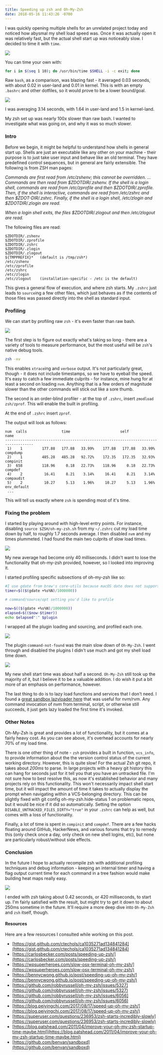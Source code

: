 ```yaml
---
title: Speeding up zsh and Oh-My-Zsh
date: 2018-05-16 11:43:26 -0700
---
```


I was quickly opening multiple shells for an unrelated project today and noticed how abysmal my shell load speed was. Once it was actually open it was relatively fast, but the actual shell start up was noticeably slow. I decided to time it with `time`.

<img src="/images/origzsh.png">

You can time your own with: 

```bash
for i in $(seq 1 10); do /usr/bin/time $SHELL -i -c exit; done
``` 

Raw `bash`, as a comparison, was blazing fast - it averaged 0.03 seconds, with about 0.02 in user-land and 0.01 in kernel. This is with an empty `.bashrc` and other dotfiles, so it would prove to be a lower bound/goal.

<img src="/images/rawbash.png">

I was averaging 3.14 seconds, with 1.64 in user-land and 1.5 in kernel-land. 

My zsh set up was nearly 100x slower than raw bash. I wanted to investigate what was going on, and why it was so much slower. 

### Intro

Before we begin, it might be helpful to understand how shells in general start up. Shells are just an executable like any other on your machine - their purpose is to just take user input and behave like an old terminal. They have predefined control sequences, but in general are fairly extensible. The following is from ZSH man pages:

<i>Commands are first read from /etc/zshenv; this cannot be overridden. ... Commands are then read from $ZDOTDIR/.zshenv. If the shell is a login shell, commands are read from /etc/zprofile and then $ZDOTDIR/.zprofile. Then, if the shell is interactive, commands are read from /etc/zshrc and then $ZDOT-DIR/.zshrc. Finally, if the shell is a login shell, /etc/zlogin and $ZDOTDIR/.zlogin are read.</i>

<i>When a login shell exits, the files $ZDOTDIR/.zlogout and then /etc/zlogout are read.</i>

The following files are read:

```
$ZDOTDIR/.zshenv
$ZDOTDIR/.zprofile
$ZDOTDIR/.zshrc
$ZDOTDIR/.zlogin
$ZDOTDIR/.zlogout
${TMPPREFIX}*   (default is /tmp/zsh*)
/etc/zshenv
/etc/zprofile
/etc/zshrc
/etc/zlogin
/etc/zlogout    (installation-specific - /etc is the default)
```

This gives a general flow of execution, and where zsh starts. My `.zshrc` just leads to `source`ing a few other files, which just behaves as if the contents of those files was passed directly into the shell as standard input. 

### Profiling

We can start by profiling raw `zsh` - it's even faster than raw bash. 

<img src="/images/rawzsh.png">

The first step is to figure out exactly what's taking so long - there are a variety of tools to measure performance, but the most useful will be `zsh`'s native debug tools. 

```bash
zsh -xv
```

This enables `xtrace`ing and `verbose` output. It's not particularly great, though - it does not include timestamps, so we have to eyeball the speed. It's easy to catch a few immediate culprits - for instance, mine hung for at least a second on loading `nvm`. Anything that is a few orders of magnitude slower than the other commands will stick out like a sore thumb. 

The second is an order-blind profiler - at the top of `.zshrc`, insert `zmodload zsh/zprof`. This will enable the built in profiling.

At the end of `.zshrc` insert `zprof`.

The output will look as follows:

	num  calls                time                       self            name
	-----------------------------------------------------------------------------------
	 1)    1         177.88   177.88   33.99%    177.88   177.88   33.99%  compdump
	 2)    1         485.28   485.28   92.72%    172.35   172.35   32.93%  compinit
	 3)  658         118.96     0.18   22.73%    118.96     0.18   22.73%  compdef
	 4)    2          16.41     8.21    3.14%     16.41     8.21    3.14%  compaudit
	 5)    2          10.27     5.13    1.96%     10.27     5.13    1.96%  env_default
	 ...

This will tell us exactly where `zsh` is spending most of it's time. 

### Fixing the problem

I started by playing around with high-level entry points. For instance, disabling `source $ZSH/oh-my-zsh.sh` from my `~/.zshrc` cut my load time down by half, to roughly 1.7 seconds average. I then disabled `nvm` and my times plummeted. I had found the main two culprits of slow load times. 

<img src="/images/zshNoOmzNoNvm.png">

My new average had become only 40 milliseconds. I didn't want to lose the functionality that oh-my-zsh provided, however, so I looked into improving it. 

I started profiling specific subsections of oh-my-zsh like so: 

```bash
#I use gdate from brew's core-utils because macOS date does not support nanoseconds
timer=$(($(gdate +%s%N)/1000000)) 

# command/source/opt setting you'd like to profile

now=$(($(gdate +%s%N)/1000000))
elapsed=$(($now-$timer))
echo $elapsed":" $plugin
```

I wrapped all the plugin loading and sourcing, and profiled each one.

<img src="/images/profiledfuncs.png">

The plugin `command-not-found` was the main slow down of `Oh-My-Zsh`. I went through and disabled the plugins I didn't use much and got my shell load time down. 

<img src="/images/postopt.png">

My new shell start time was about half a second. `Oh-My-Zsh` still took up the majority of it, but I believe it to be a valuable addition. I do wish it put a bit more of an emphasis on performance, however. 

The last thing to do is to lazy load functions and services that I don't need. I found a [great sandbox lazyloader here](https://github.com/benvan/sandboxd) that was useful for nvm/rvm. Any command invocation of nvm from terminal, script, or otherwise still succeeds, it just gets lazy loaded the first time it's invoked. 

### Other Notes

Oh-My-Zsh is great and provides a lot of functionality, but it comes at a fairly heavy cost. As you can see above, it's overhead accounts for nearly 70% of my load time. 

There is one other thing of note - `zsh` provides a built in function, `vcs_info`, to provide information about the the version control status of the current working directory. However, this is quite slow! For the actual Zsh git repo, it takes about *200ms* to parse. In large projects with a heavy git history this can hang for seconds just for it tell you that you have an untracked file. I'm not sure how to best resolve this, as now it's established behavior and many projects rely on this functionality. This won't necessarily impact shell start time, but it will impact the amount of time it takes to actually display the prompt when navigating within a VCS-belonging directory. This can be slightly fixed with git config oh-my-zsh.hide-status 1 on problematic repos, but it would be nice if it did so automatically. Setting the option `DISABLE_UNTRACKED_FILES_DIRTY="true"` in your `.zshrc` can help as well, but comes with a loss of functionality. 

Finally, a lot of time is spent in `compinit` and `compdef`. There are a few hacks floating around GitHub, HackerNews, and various forums that try to remedy this (only check once a day, only check on new shell logins, etc), but none are particularly robust/without side effects.

### Conclusion

In the future I hope to actually recompile zsh with additional profiling techniques and debug information - keeping an internal timer and having a flag output current time for each command in a tree fashion would make building heat maps really easy. 

<img src="/images/zsh_final.png">

I ended with zsh taking about 0.42 seconds, or 420 milliseconds, to start up. I'm fairly satisfied with the result, but might try to get it down to about 250ms sometime in the future. It'll require a more deep dive into `Oh-My-Zsh` and `zsh` itself, though.


#### Resources

Here are a few resources I consulted while working on this post.

* [https://gist.github.com/ctechols/ca1035271ad134841284](https://gist.github.com/ctechols/ca1035271ad134841284)
* [https://carlosbecker.com/posts/speeding-up-zsh/](https://carlosbecker.com/posts/speeding-up-zsh/)
* [https://wpsuperheroes.com/slow-osx-terminal-oh-my-zsh/](https://wpsuperheroes.com/slow-osx-terminal-oh-my-zsh/)
* [https://bennycwong.github.io/post/speeding-up-oh-my-zsh/](https://bennycwong.github.io/post/speeding-up-oh-my-zsh/)
* [https://github.com/robbyrussell/oh-my-zsh/issues/5327](https://github.com/robbyrussell/oh-my-zsh/issues/5327)
* [https://github.com/robbyrussell/oh-my-zsh/issues/6056](https://github.com/robbyrussell/oh-my-zsh/issues/6056)
* [https://blog.peiyingchi.com/2017/08/17/speed-up-oh-my-zsh/](https://blog.peiyingchi.com/2017/08/17/speed-up-oh-my-zsh/)
* [https://superuser.com/questions/236953/zsh-starts-incredibly-slowly](https://superuser.com/questions/236953/zsh-starts-incredibly-slowly)
* [https://blog.patshead.com/2011/04/improve-your-oh-my-zsh-startup-time-maybe.html](https://blog.patshead.com/2011/04/improve-your-oh-my-zsh-startup-time-maybe.html)
* [https://github.com/benvan/sandboxd](https://github.com/benvan/sandboxd)